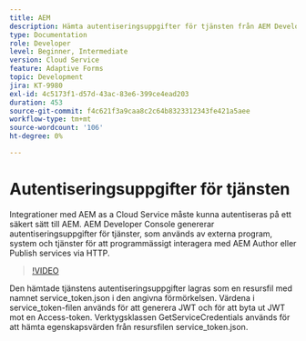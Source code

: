 ```yaml
---
title: AEM
description: Hämta autentiseringsuppgifter för tjänsten från AEM Developer Console.
type: Documentation
role: Developer
level: Beginner, Intermediate
version: Cloud Service
feature: Adaptive Forms
topic: Development
jira: KT-9980
exl-id: 4c5173f1-d57d-43ac-83e6-399ce4ead203
duration: 453
source-git-commit: f4c621f3a9caa8c2c64b8323312343fe421a5aee
workflow-type: tm+mt
source-wordcount: '106'
ht-degree: 0%

---
```


# Autentiseringsuppgifter för tjänsten

Integrationer med AEM as a Cloud Service måste kunna autentiseras på ett säkert sätt till AEM. AEM Developer Console genererar autentiseringsuppgifter för tjänster, som används av externa program, system och tjänster för att programmässigt interagera med AEM Author eller Publish services via HTTP.

>[!VIDEO](https://video.tv.adobe.com/v/330519?quality=12&learn=on)

Den hämtade tjänstens autentiseringsuppgifter lagras som en resursfil med namnet service_token.json i den angivna förmörkelsen. Värdena i service_token-filen används för att generera JWT och för att byta ut JWT mot en Access-token. Verktygsklassen GetServiceCredentials används för att hämta egenskapsvärden från resursfilen service_token.json.
